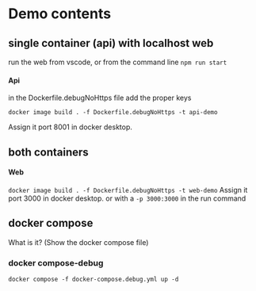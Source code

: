 # Demo contents 


## single container (api) with localhost web
run the web from vscode, or from the command line `npm run start`
#### Api

in the Dockerfile.debugNoHttps file add the proper keys 

`docker image build . -f Dockerfile.debugNoHttps -t api-demo` 

Assign it port 8001 in docker desktop.

## both containers
#### Web

`docker image build . -f Dockerfile.debugNoHttps -t web-demo`
Assign it port 3000 in docker desktop. or with a `-p 3000:3000` in the run command

## docker compose 

What is it? (Show the docker compose file)

### docker compose-debug
`docker compose -f docker-compose.debug.yml up -d`







